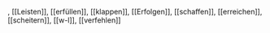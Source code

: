 , [[Leisten]], [[erfüllen]], [[klappen]], [[Erfolgen]], [[schaffen]], [[erreichen]], [[scheitern]], [[w-l]], [[verfehlen]]